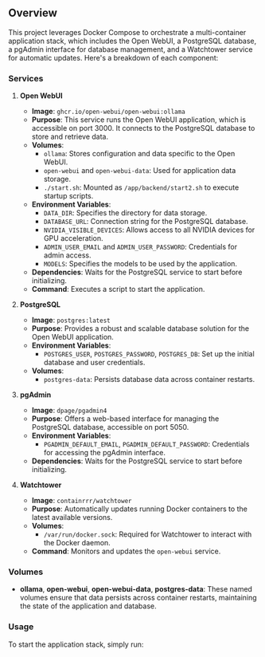 ## Overview

This project leverages Docker Compose to orchestrate a multi-container application stack, which includes the Open WebUI, a PostgreSQL database, a pgAdmin interface for database management, and a Watchtower service for automatic updates. Here's a breakdown of each component:

### Services

1. **Open WebUI**
   - **Image**: `ghcr.io/open-webui/open-webui:ollama`
   - **Purpose**: This service runs the Open WebUI application, which is accessible on port 3000. It connects to the PostgreSQL database to store and retrieve data.
   - **Volumes**: 
     - `ollama`: Stores configuration and data specific to the Open WebUI.
     - `open-webui` and `open-webui-data`: Used for application data storage.
     - `./start.sh`: Mounted as `/app/backend/start2.sh` to execute startup scripts.
   - **Environment Variables**:
     - `DATA_DIR`: Specifies the directory for data storage.
     - `DATABASE_URL`: Connection string for the PostgreSQL database.
     - `NVIDIA_VISIBLE_DEVICES`: Allows access to all NVIDIA devices for GPU acceleration.
     - `ADMIN_USER_EMAIL` and `ADMIN_USER_PASSWORD`: Credentials for admin access.
     - `MODELS`: Specifies the models to be used by the application.
   - **Dependencies**: Waits for the PostgreSQL service to start before initializing.
   - **Command**: Executes a script to start the application.

2. **PostgreSQL**
   - **Image**: `postgres:latest`
   - **Purpose**: Provides a robust and scalable database solution for the Open WebUI application.
   - **Environment Variables**:
     - `POSTGRES_USER`, `POSTGRES_PASSWORD`, `POSTGRES_DB`: Set up the initial database and user credentials.
   - **Volumes**:
     - `postgres-data`: Persists database data across container restarts.

3. **pgAdmin**
   - **Image**: `dpage/pgadmin4`
   - **Purpose**: Offers a web-based interface for managing the PostgreSQL database, accessible on port 5050.
   - **Environment Variables**:
     - `PGADMIN_DEFAULT_EMAIL`, `PGADMIN_DEFAULT_PASSWORD`: Credentials for accessing the pgAdmin interface.
   - **Dependencies**: Waits for the PostgreSQL service to start before initializing.

4. **Watchtower**
   - **Image**: `containrrr/watchtower`
   - **Purpose**: Automatically updates running Docker containers to the latest available versions.
   - **Volumes**:
     - `/var/run/docker.sock`: Required for Watchtower to interact with the Docker daemon.
   - **Command**: Monitors and updates the `open-webui` service.

### Volumes

- **ollama**, **open-webui**, **open-webui-data**, **postgres-data**: These named volumes ensure that data persists across container restarts, maintaining the state of the application and database.

### Usage

To start the application stack, simply run:

